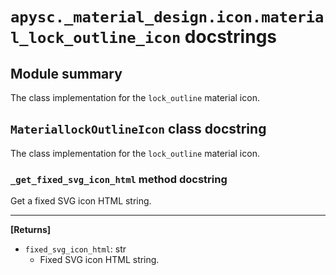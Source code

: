 # `apysc._material_design.icon.material_lock_outline_icon` docstrings

## Module summary

The class implementation for the `lock_outline` material icon.

## `MateriallockOutlineIcon` class docstring

The class implementation for the `lock_outline` material icon.

### `_get_fixed_svg_icon_html` method docstring

Get a fixed SVG icon HTML string.<hr>

**[Returns]**

- `fixed_svg_icon_html`: str
  - Fixed SVG icon HTML string.